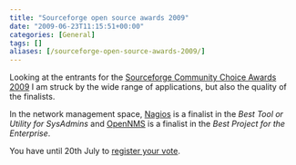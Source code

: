 ```yaml
---
title: "Sourceforge open source awards 2009"
date: "2009-06-23T11:15:51+00:00"
categories: [General]
tags: []
aliases: [/sourceforge-open-source-awards-2009/]
---
```


Looking at the entrants for the [Sourceforge Community Choice Awards 2009](http://sourceforge.net/community/cca09/) I am struck by the wide range of applications, but also the quality of the finalists.

In the network management space, [Nagios](http://www.nagios.org/) is a finalist in the <em>Best Tool or Utility for SysAdmins</em> and [OpenNMS](https://www.opennms.org/) is a finalist in the <em>Best Project for the Enterprise</em>.

You have until 20th July to [register your vote](http://sourceforge.net/community/cca09/vote/).
